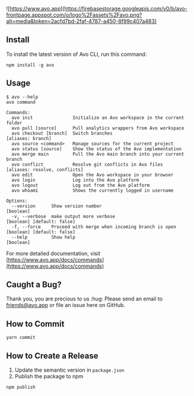 ![https://www.avo.app](https://firebasestorage.googleapis.com/v0/b/avo-frontpage.appspot.com/o/logo%2Fassets%2Favo.png?alt=media&token=2acfd7bd-2faf-4787-a450-8f99c407a483)

## Install

To install the latest version of Avo CLI, run this command:

```
npm install -g avo
```

## Usage

```
$ avo --help
avo command

Commands:
  avo init               Initialize an Avo workspace in the current folder
  avo pull [source]      Pull analytics wrappers from Avo workspace
  avo checkout [branch]  Switch branches                               [aliases: branch]
  avo source <command>   Manage sources for the current project
  avo status [source]    Show the status of the Avo implementation
  avo merge main         Pull the Avo main branch into your current branch
  avo conflict           Resolve git conflicts in Avo files            [aliases: resolve, conflicts]
  avo edit               Open the Avo workspace in your browser
  avo login              Log into the Avo platform
  avo logout             Log out from the Avo platform
  avo whoami             Shows the currently logged in username

Options:
  --version      Show version number                                   [boolean]
  -v, --verbose  make output more verbose                              [boolean] [default: false]
  -f, --force    Proceed with merge when incoming branch is open       [boolean] [default: false]
  --help         Show help                                             [boolean]
```

For more detailed documentation, visit [https://www.avo.app/docs/commands](https://www.avo.app/docs/commands)

## Caught a Bug?

Thank you, you are precious to us :hug: Please send an email to friends@avo.app or file an issue here on GitHub.

## How to Commit

```
yarn commit
```

## How to Create a Release

1. Update the semantic version in `package.json`
2. Publish the package to npm

```
npm publish
```

